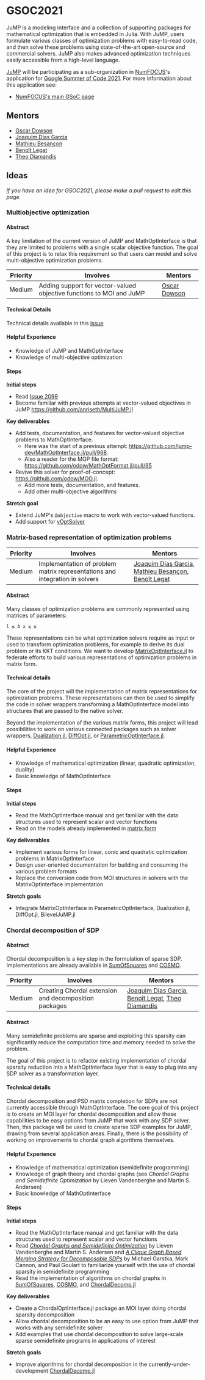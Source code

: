 # GSOC2021

JuMP is a modeling interface and a collection of supporting packages for mathematical optimization that is embedded in Julia. With JuMP, users formulate various classes of optimization problems with easy-to-read code, and then solve these problems using state-of-the-art open-source and commercial solvers. JuMP also makes advanced optimization techniques easily accessible from a high-level language.

[JuMP](https://jump.dev/) will be participating as a sub-organization in [NumFOCUS](http://numfocus.org/)'s application for [Google Summer of Code 2021](https://summerofcode.withgoogle.com/). For more information about this application see:
- [NumFOCUS's main GSoC page](https://github.com/numfocus/gsoc)

## Mentors

- [Oscar Dowson](https://github.com/odow)
- [Joaquim Dias Garcia](https://github.com/joaquimg)
- [Mathieu Besançon](https://github.com/matbesancon)
- [Benoît Legat](https://github.com/blegat)
- [Theo Diamandis](https://github.com/tjdiamandis)

## Ideas

_If you have an idea for GSOC2021, please make a pull request to edit this page._

###  Multiobjective optimization

#### Abstract

A key limitation of the current version of JuMP and MathOptInterface is that
they are limited to problems with a single scalar objective function. The goal
of this project is to relax this requirement so that users can model and solve
multi-objective optimization problems.

| **Priority** | **Involves** | **Mentors** |
| ------------ | ------------ | ----------- |
|  Medium  | Adding support for vector-valued objective functions to MOI and JuMP | [Oscar Dowson](https://github.com/odow) |

#### Technical Details

Technical details available in this [issue](https://github.com/jump-dev/JuMP.jl/issues/2099)

#### Helpful Experience

- Knowledge of JuMP and MathOptInterface
- Knowledge of multi-objective optimization

#### Steps

**Initial steps**
- Read [Issue 2099](https://github.com/jump-dev/JuMP.jl/issues/2099)
- Become familiar with previous attempts at vector-valued objectives in JuMP https://github.com/anriseth/MultiJuMP.jl

**Key deliverables**
- Add tests, documentation, and features for vector-valued objective problems to MathOptInterface.
  - Here was the start of a previous attempt: https://github.com/jump-dev/MathOptInterface.jl/pull/968.
  - Also a reader for the MOP file format: https://github.com/odow/MathOptFormat.jl/pull/95
- Revive this solver for proof-of-concept: https://github.com/odow/MOO.jl.
  - Add more tests, documentation, and features.
  - Add other multi-objective algorithms

**Stretch goal**
- Extend JuMP's `@objective` macro to work with vector-valued functions.
- Add support for [vOptSolver](https://github.com/vOptSolver/vOptGeneric.jl)

### Matrix-based representation of optimization problems

| **Priority** | **Involves** | **Mentors** |
| ------------ | ------------ | ----------- |
|  Medium  | Implementation of problem matrix representations and integration in solvers | [Joaquim Dias Garcia](https://github.com/joaquimg),  [Mathieu Besançon](https://github.com/matbesancon), [Benoît Legat](https://github.com/blegat)|

#### Abstract

Many classes of optimization problems are commonly represented using matrices of parameters:

```
l ≤ A x ≤ u
```

These representations can be what optimization solvers require as input or used to transform
optimization problems, for example to derive its dual problem or its KKT conditions.
We want to develop [MatrixOptInterface.jl](https://github.com/jump-dev/MatrixOptInterface.jl/)
to federate efforts to build various representations of optimization problems in matrix form.

#### Technical details

The core of the project will the implementation of matrix representations for optimization problems.
These representations can then be used to simplify the code in solver wrappers transforming a
MathOptInterface model into structures that are passed to the native solver.

Beyond the implementation of the various matrix forms, this project will lead possibilities to
work on various connected packages such as solver wrappers,
[Dualization.jl](https://github.com/jump-dev/Dualization.jl),
[DiffOpt.jl](https://github.com/jump-dev/DiffOpt.jl), or
[ParametricOptInterface.jl](https://github.com/jump-dev/ParametricOptInterface.jl).

#### Helpful Experience

- Knowledge of mathematical optimization (linear, quadratic optimization, duality)
- Basic knowledge of MathOptInterface

#### Steps

**Initial steps**

- Read the MathOptInterface manual and get familiar with the data structures used to represent scalar and vector functions
- Read on the models already implemented in [matrix form](https://github.com/jump-dev/MatrixOptInterface.jl/)

**Key deliverables**

- Implement various forms for linear, conic and quadratic optimization problems in MatrixOptInterface
- Design user-oriented documentation for building and consuming the various problem formats
- Replace the conversion code from MOI structures in solvers with the MatrixOptInterface implementation

**Stretch goals**

- Integrate MatrixOptInterface in ParametricOptInterface, Dualization.jl, DiffOpt.jl, BilevelJuMP.jl

###  Chordal decomposition of SDP

#### Abstract

Chordal decomposition is a key step in the formulation of sparse SDP.
Implementations are already available
in [SumOfSquares](https://github.com/jump-dev/SumOfSquares.jl/)
and [COSMO](https://github.com/oxfordcontrol/COSMO.jl).

| **Priority** | **Involves** | **Mentors** |
| ------------ | ------------ | ----------- |
|  Medium  | Creating Chordal extension and decomposition packages | [Joaquim Dias Garcia](https://github.com/joaquimg), [Benoît Legat](https://github.com/blegat), [Theo Diamandis](https://github.com/tjdiamandis) |

#### Abstract

Many semidefinite problems are sparse and exploiting this sparsity can significantly
reduce the computation time and memory needed to solve the problem.

The goal of this project is to refactor existing implementation of chordal sparsity reduction into a MathOptInterface layer that is easy to plug into any SDP solver as a transformation layer.

#### Technical details

Chordal decomposition and PSD matrix completion for SDPs are not currently accessible through MathOptInterface.
The core goal of this project is to create an MOI layer for chordal decomposition and allow these capabilities to be easy options from JuMP that work with any SDP solver.
Then, this package will be used to create sparse SDP examples for JuMP, drawing from several application areas.
Finally, there is the possibility of working on improvements to chordal graph algorithms themselves. 

#### Helpful Experience

- Knowledge of mathematical optimization (semidefinite programming)
- Knowledge of graph theory and chordal graphs (see *Chordal Graphs and Semidefinite Optimization* by Lieven Vandenberghe and Martin S. Andersen)
- Basic knowledge of MathOptInterface

#### Steps

**Initial steps**

- Read the MathOptInterface manual and get familiar with the data structures used to represent scalar and vector functions
- Read [*Chordal Graphs and Semidefinite Optimization*](http://www.seas.ucla.edu/~vandenbe/publications/chordalsdp.pdf) by Lieven Vandenberghe and Martin S. Andersen and [*A Clique Graph Based Merging Strategy for Decomposable SDPs*](https://arxiv.org/pdf/1911.05615.pdf) by Michael Garstka, Mark Cannon, and Paul Goulart to familiarize yourself with the use of chordal sparsity in semidefinite programming
- Read the implementation of algorithms on chordal graphs
in [SumOfSquares](https://github.com/jump-dev/SumOfSquares.jl/), [COSMO](https://github.com/oxfordcontrol/COSMO.jl), and [ChordalDecomp.jl](https://github.com/tjdiamandis/ChordalDecomp.jl)

**Key deliverables**

- Create a ChordalOptInterface.jl package an MOI layer doing chordal sparsity decomposition
- Allow chordal decomposition to be an easy to use option from JuMP that works with any semidefinite solver
- Add examples that use chordal decomposition to solve large-scale sparse semidefinite programs in applications of interest

**Stretch goals**

- Improve algorithms for chordal decomposition in the currently-under-development [ChordalDecomp.jl](https://github.com/tjdiamandis/ChordalDecomp.jl)


